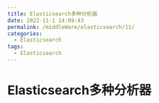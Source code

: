 ```yaml
---
title: Elasticsearch多种分析器
date: 2022-11-1 14:09:43
permalink: /middleWare/elasticsearch/11/
categories:
  - Elasticsearch
tags:
  - Elasticsearch
---
```


# Elasticsearch多种分析器